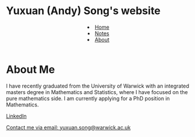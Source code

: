 <html>
    <link rel="stylesheet" href="style.css">
   <head>
      <h1>Yuxuan (Andy) Song's website</h1>
      </head> 
   <body>
      <header>   
      <nav, class = "row">
         <li class="masthead__menu-item">
          <a href="https://anduin-dk.github.io/AcademicWeb">Home</a>
            </li>
          <li class="masthead__menu-item">
          <a href="https://anduin-dk.github.io/AcademicWeb/notes.html">Notes</a>
            </li>
          <li class="masthead__menu-item">
          <a href="https://anduin-dk.github.io/AcademicWeb/about.html">About</a>
            </li>
      </nav>
      </header>
      <main>
            <div class=”profile”>
               <h1>About Me</h1>
               <p>I have recently graduated from the University of Warwick with an integrated masters degree in Mathematics and Statistics, 
                   where I have focused on the pure mathematics side. I am currently applying for a PhD position in Mathematics.</p>
            </div>  
         </div>        
      </main>
      <footer>
         <p><a href=”https://www.linkedin.com/in/yuxuan-song-2a9293200/”, target="_blank">LinkedIn</a></p>
         <p><a href="mailto:yuxuan.song@warwick.ac.uk">Contact me via email: yuxuan.song@warwick.ac.uk</a></p>
      </footer>
    </body>
</html>
